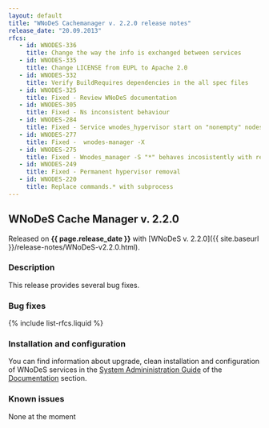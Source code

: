 ```yaml
---
layout: default
title: "WNoDeS Cachemanager v. 2.2.0 release notes"
release_date: "20.09.2013"
rfcs:
   - id: WNODES-336
     title: Change the way the info is exchanged between services
   - id: WNODES-335
     title: Change LICENSE from EUPL to Apache 2.0
   - id: WNODES-332
     title: Verify BuildRequires dependencies in the all spec files
   - id: WNODES-325
     title: Fixed - Review WNoDeS documentation
   - id: WNODES-305
     title: Fixed - Ns inconsistent behaviour
   - id: WNODES-284
     title: Fixed - Service wnodes_hypervisor start on "nonempty" nodes
   - id: WNODES-277
     title: Fixed -  wnodes-manager -X
   - id: WNODES-275
     title: Fixed - Wnodes_manager -S "*" behaves incosistently with respect to -s "*"
   - id: WNODES-249
     title: Fixed - Permanent hypervisor removal
   - id: WNODES-220
     title: Replace commands.* with subprocess
---
```


## WNoDeS Cache Manager v. 2.2.0

Released on **{{ page.release_date }}** with [WNoDeS v. 2.2.0]({{ site.baseurl }}/release-notes/WNoDeS-v2.2.0.html).

### Description

This release provides several bug fixes.

### Bug fixes

{% include list-rfcs.liquid %}

### Installation and configuration

You can find information about upgrade, clean installation and configuration of WNoDeS services in the [System Admininistration Guide][wnodes-sysadmin-guide] of the [Documentation][wnodes-documentation] section.

### Known issues

None at the moment

[wnodes-documentation]: {{site.baseurl}}/documentation.html
[wnodes-sysadmin-guide]: {{site.baseurl}}/documentation/sysadmin-guide/2.2.0

